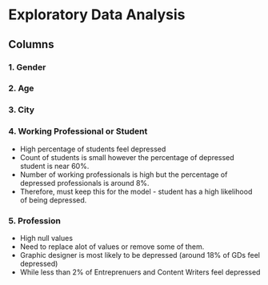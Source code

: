 # Exploratory Data Analysis

## Columns

### 1. Gender

### 2. Age

### 3. City

### 4. Working Professional or Student
- High percentage of students feel depressed
- Count of students is small however the percentage of depressed student is near 60%.
- Number of working professionals is high but the percentage of depressed professionals is around 8%.
- Therefore, must keep this for the model - student has a high likelihood of being depressed.

### 5. Profession
- High null values
- Need to replace alot of values or remove some of them.
- Graphic designer is most likely to be depressed (around 18% of GDs feel depressed)
- While less than 2%  of Entreprenuers and Content Writers feel depressed